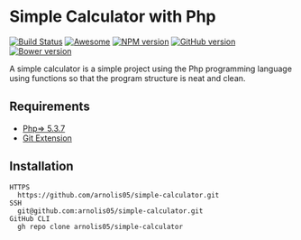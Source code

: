 # Simple Calculator with Php
[![Build Status](https://travis-ci.org/boennemann/badges.svg?branch=master)](https://travis-ci.org/boennemann/badges)
[![Awesome](https://cdn.rawgit.com/sindresorhus/awesome/d7305f38d29fed78fa85652e3a63e154dd8e8829/media/badge.svg)](https://github.com/sindresorhus/awesome)
[![NPM version](https://badge.fury.io/js/badge-list.svg)](http://badge.fury.io/js/badge-list)
[![GitHub version](https://badge.fury.io/gh/boennemann%2Fbadges.svg)](http://badge.fury.io/gh/boennemann%2Fbadges)
[![Bower version](https://badge.fury.io/bo/badges.svg)](http://badge.fury.io/bo/badges)

A simple calculator is a simple project using the Php programming language using functions so that the program structure is neat and clean.

## Requirements
* [Php=> 5.3.7](#Php-=>-5.3.7)
* [Git Extension](#Git-Extension)
## Installation
```
HTTPS
  https://github.com/arnolis05/simple-calculator.git
SSH
  git@github.com:arnolis05/simple-calculator.git
GitHub CLI
  gh repo clone arnolis05/simple-calculator
```

